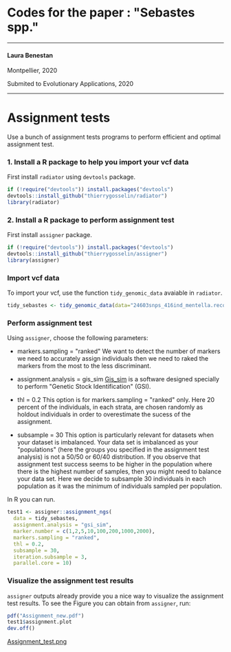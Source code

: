 # Codes for the paper : "Sebastes spp."

_______________________________________________________________________________

#### Laura Benestan 

Montpellier, 2020

Submited to Evolutionary Applications, 2020

_______________________________________________________________________________

# Assignment tests

Use a bunch of assignment tests programs to perform efficient and optimal assignment test.

### 1. Install a R package to help you import your vcf data

First install `radiator` using `devtools` package.

```r
if (!require("devtools")) install.packages("devtools")
devtools::install_github("thierrygosselin/radiator")
library(radiator)
```

### 2. Install a R package to perform assignment test  

First install `assigner` package.

```r
if (!require("devtools")) install.packages("devtools")
devtools::install_github("thierrygosselin/assigner")
library(assigner)
```

### Import vcf data 

To import your vcf, use the function  `tidy_genomic_data` avaiable in `radiator`.

```r
tidy_sebastes <- tidy_genomic_data(data="24603snps_416ind_mentella.recode.vcf", strata = "population_map_groups_mentella.txt", filename = NULL)
```

### Perform assignment test 

Using `assigner`, choose the following parameters:
- markers.sampling = "ranked" 
We want to detect the number of markers we need to accurately assign individuals then we need to raked the markers from the most to the less discriminant.

- assignment.analysis = gis_sim 
[Gis_sim](https://github.com/eriqande/gsi_sim) is a software designed specially to perform "Genetic Stock Identification" (GSI).

- thl = 0.2
This option is for markers.sampling = "ranked" only. 
Here 20 percent of the individuals, in each strata, are chosen randomly as holdout individuals in order to overestimate the sucess of the assignment.

- subsample = 30
This option is particularly relevant for datasets when your dataset is imbalanced. 
Your data set is imbalanced as your "populations" (here the groups you specified in the assignment test analysis) is not a 50/50 or 60/40 distribution. 
If you observe that assignment test success seems to be higher in the population where there is the highest number of samples, then you might need to balance your data set.
Here we decide to subsample 30 individuals in each population as it was the minimum of individuals sampled per population.

In R you can run.
```r
test1 <- assigner::assignment_ngs(
  data = tidy_sebastes,
  assignment.analysis = "gsi_sim",
  marker.number = c(1,2,5,10,100,200,1000,2000),
  markers.sampling = "ranked",
  thl = 0.2,
  subsample = 30,
  iteration.subsample = 3,
  parallel.core = 10)
```

### Visualize the assignment test results

`assigner` outputs already provide you a nice way to visualize the assignment test results.
To see the Figure you can obtain from `assigner`, run:
```r
pdf("Assignment_new.pdf")
test1$assignment.plot
dev.off()
```

[Assignment_test.png](Assignment_test.png)
